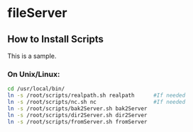 # fileServer

## How to Install Scripts

This is a sample.

### On Unix/Linux:
```bash
cd /usr/local/bin/
ln -s /root/scripts/realpath.sh realpath      #If needed
ln -s /root/scripts/nc.sh nc                  #If needed
ln -s /root/scripts/bak2Server.sh bak2Server
ln -s /root/scripts/dir2Server.sh dir2Server
ln -s /root/scripts/fromServer.sh fromServer
```